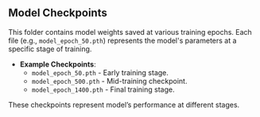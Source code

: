 ## Model Checkpoints

This folder contains model weights saved at various training epochs. Each file (e.g., `model_epoch_50.pth`) represents the model's parameters at a specific stage of training. 

- **Example Checkpoints**:
  - `model_epoch_50.pth` - Early training stage.
  - `model_epoch_500.pth` - Mid-training checkpoint.
  - `model_epoch_1400.pth` - Final training stage.

These checkpoints represent model’s performance at different stages.

